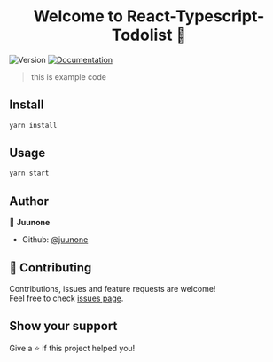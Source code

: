 <h1 align="center">Welcome to React-Typescript-Todolist 👋</h1>
<p>
  <img alt="Version" src="https://img.shields.io/badge/version-1.0.0-blue.svg?cacheSeconds=2592000" />
  <a href="https://github.com/juunone/react-typescript-todolist">
    <img alt="Documentation" src="https://img.shields.io/badge/documentation-yes-brightgreen.svg" target="_blank" />
  </a>
</p>

> this is example code

## Install

```sh
yarn install
```

## Usage

```sh
yarn start
```

## Author

👤 **Juunone**

* Github: [@juunone](https://github.com/juunone)

## 🤝 Contributing

Contributions, issues and feature requests are welcome!<br />Feel free to check [issues page](https://github.com/juunone/react-typescript-todolist/issues).

## Show your support

Give a ⭐️ if this project helped you!